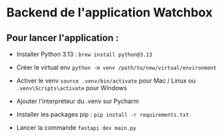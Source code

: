 # Backend de l'application Watchbox

## Pour lancer l'application : 

- Installer Python 3.13 : `brew install python@3.13`

- Créer le virtual env `python -m venv /path/to/new/virtual/environment`

- Activer le venv `source .venv/bin/activate` pour Mac / Linux ou `.venv\Scripts\activate` pour Windows

- Ajouter l'interpréteur du .venv sur Pycharm

- Installer les packages pip : `pip install -r requirements.txt`

- Lancer la commande `fastapi dev main.py`